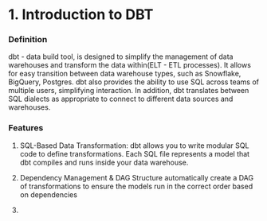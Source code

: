 # 1. Introduction to DBT
### Definition
dbt - data build tool, is designed to simplify the management of data warehouses and transform the data within(ELT - ETL processes). It allows for easy transition between data warehouse types, such as Snowflake, BigQuery, Postgres. dbt also provides the ability to use SQL across teams of multiple users, simplifying interaction. In addition, dbt translates between SQL dialects as appropriate to connect to different data sources and warehouses.

### Features
1. SQL-Based Data Transformation:
    dbt allows you to write modular SQL code to define transformations.
    Each SQL file represents a model that dbt compiles and runs inside your data warehouse.

2. Dependency Management & DAG Structure
    automatically create a DAG of transformations to ensure the models run in the correct order based on dependencies

3. 
